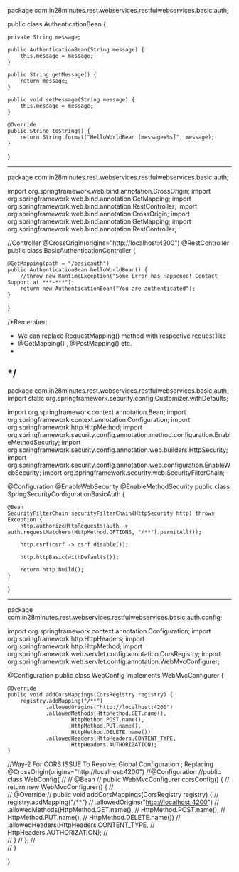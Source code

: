 package com.in28minutes.rest.webservices.restfulwebservices.basic.auth;


public class AuthenticationBean {

	private String message;

	public AuthenticationBean(String message) {
		this.message = message;
	}

	public String getMessage() {
		return message;
	}

	public void setMessage(String message) {
		this.message = message;
	}

	@Override
	public String toString() {
		return String.format("HelloWorldBean [message=%s]", message);
	}

}
	


------


package com.in28minutes.rest.webservices.restfulwebservices.basic.auth;

import org.springframework.web.bind.annotation.CrossOrigin;
import org.springframework.web.bind.annotation.GetMapping;
import org.springframework.web.bind.annotation.RestController;
import org.springframework.web.bind.annotation.CrossOrigin;
import org.springframework.web.bind.annotation.GetMapping;
import org.springframework.web.bind.annotation.RestController;

//Controller
@CrossOrigin(origins="http://localhost:4200")
@RestController
public class BasicAuthenticationController {

	@GetMapping(path = "/basicauth")
	public AuthenticationBean helloWorldBean() {
		//throw new RuntimeException("Some Error has Happened! Contact Support at ***-***");
		return new AuthenticationBean("You are authenticated");
	}	
}

/*Remember:
 * We can replace RequestMapping() method with respective request like 
 * @GetMapping() , @PostMapping() etc. 
 * 
 */
----------------------------------------------------------------------

package com.in28minutes.rest.webservices.restfulwebservices.basic.auth;
import static org.springframework.security.config.Customizer.withDefaults;

import org.springframework.context.annotation.Bean;
import org.springframework.context.annotation.Configuration;
import org.springframework.http.HttpMethod;
import org.springframework.security.config.annotation.method.configuration.EnableMethodSecurity;
import org.springframework.security.config.annotation.web.builders.HttpSecurity;
import org.springframework.security.config.annotation.web.configuration.EnableWebSecurity;
import org.springframework.security.web.SecurityFilterChain;

@Configuration
@EnableWebSecurity
@EnableMethodSecurity
public class SpringSecurityConfigurationBasicAuth {

	@Bean
	SecurityFilterChain securityFilterChain(HttpSecurity http) throws Exception {
		http.authorizeHttpRequests(auth -> auth.requestMatchers(HttpMethod.OPTIONS, "/**").permitAll());

		http.csrf(csrf -> csrf.disable());

		http.httpBasic(withDefaults());

		return http.build();
	}

}

----------------------------

package com.in28minutes.rest.webservices.restfulwebservices.basic.auth.config;

import org.springframework.context.annotation.Configuration;
import org.springframework.http.HttpHeaders;
import org.springframework.http.HttpMethod;
import org.springframework.web.servlet.config.annotation.CorsRegistry;
import org.springframework.web.servlet.config.annotation.WebMvcConfigurer;

@Configuration
public class WebConfig implements WebMvcConfigurer {

    @Override
    public void addCorsMappings(CorsRegistry registry) {
        registry.addMapping("/**")
                .allowedOrigins("http://localhost:4200")
                .allowedMethods(HttpMethod.GET.name(),
                        HttpMethod.POST.name(),
                        HttpMethod.PUT.name(),
                        HttpMethod.DELETE.name())
                .allowedHeaders(HttpHeaders.CONTENT_TYPE,
                        HttpHeaders.AUTHORIZATION);
    }









//Way-2 For CORS ISSUE To Resolve: Global Configuration ; Replacing @CrossOrigin(origins="http://localhost:4200")
//@Configuration
//public class WebConfig{
//
//	@Bean
//	public WebMvcConfigurer corsConfig() {
//		return new WebMvcConfigurer() {
//			
//			@Override
//		    public void addCorsMappings(CorsRegistry registry) {
//		        registry.addMapping("/**")
//		        .allowedOrigins("http://localhost.4200")
//		        .allowedMethods(HttpMethod.GET.name(),
//		        		HttpMethod.POST.name(),
//		        		HttpMethod.PUT.name(),
//		        		HttpMethod.DELETE.name())
//		        .allowedHeaders(HttpHeaders.CONTENT_TYPE,
//		        		HttpHeaders.AUTHORIZATION);
//			
//		}
//	};
//    
//   }
    
}


